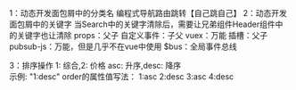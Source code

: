 1：动态开发面包屑中的分类名
编程式导航路由跳转【自己跳自己】
2：动态开发面包屑中的关键字
    当Search中的关键字清除后，需要让兄弟组件Header组件中的关键字也让清除
    props：父子
    自定义事件：子父
    vuex：万能
    插槽：父子
    pubsub-js：万能，但是几乎不在vue中使用
    $bus：全局事件总线

3：排序操作
    1: 综合,2: 价格 asc: 升序,desc: 降序  
    示例: "1:desc"
    order的属性值写法：
    1:asc
    2:desc
    3:asc
    4:desc

